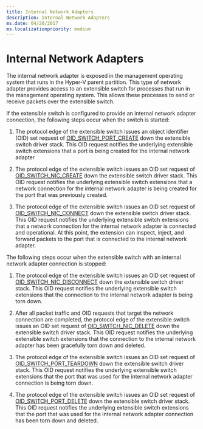 ```yaml
---
title: Internal Network Adapters
description: Internal Network Adapters
ms.date: 04/20/2017
ms.localizationpriority: medium
---
```


# Internal Network Adapters


The internal network adapter is exposed in the management operating system that runs in the Hyper-V parent partition. This type of network adapter provides access to an extensible switch for processes that run in the management operating system. This allows these processes to send or receive packets over the extensible switch.

If the extensible switch is configured to provide an internal network adapter connection, the following steps occur when the switch is started:

1.  The protocol edge of the extensible switch issues an object identifier (OID) set request of [OID\_SWITCH\_PORT\_CREATE](./oid-switch-port-create.md) down the extensible switch driver stack. This OID request notifies the underlying extensible switch extensions that a port is being created for the internal network adapter

2.  The protocol edge of the extensible switch issues an OID set request of [OID\_SWITCH\_NIC\_CREATE](./oid-switch-port-create.md) down the extensible switch driver stack. This OID request notifies the underlying extensible switch extensions that a network connection for the internal network adapter is being created for the port that was previously created.

3.  The protocol edge of the extensible switch issues an OID set request of [OID\_SWITCH\_NIC\_CONNECT](./oid-switch-port-create.md) down the extensible switch driver stack. This OID request notifies the underlying extensible switch extensions that a network connection for the internal network adapter is connected and operational. At this point, the extension can inspect, inject, and forward packets to the port that is connected to the internal network adapter.

The following steps occur when the extensible switch with an internal network adapter connection is stopped:

1.  The protocol edge of the extensible switch issues an OID set request of [OID\_SWITCH\_NIC\_DISCONNECT](./oid-switch-nic-disconnect.md) down the extensible switch driver stack. This OID request notifies the underlying extensible switch extensions that the connection to the internal network adapter is being torn down.

2.  After all packet traffic and OID requests that target the network connection are completed, the protocol edge of the extensible switch issues an OID set request of [OID\_SWITCH\_NIC\_DELETE](./oid-switch-port-create.md) down the extensible switch driver stack. This OID request notifies the underlying extensible switch extensions that the connection to the internal network adapter has been gracefully torn down and deleted.

3.  The protocol edge of the extensible switch issues an OID set request of [OID\_SWITCH\_PORT\_TEARDOWN](./oid-switch-port-teardown.md) down the extensible switch driver stack. This OID request notifies the underlying extensible switch extensions that the port that was used for the internal network adapter connection is being torn down.

4.  The protocol edge of the extensible switch issues an OID set request of [OID\_SWITCH\_PORT\_DELETE](./oid-switch-port-delete.md) down the extensible switch driver stack. This OID request notifies the underlying extensible switch extensions that the port that was used for the internal network adapter connection has been torn down and deleted.

 

